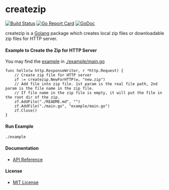 # createzip

[![Build Status](https://travis-ci.org/northbright/createzip.svg?branch=master)](https://travis-ci.org/northbright/createzip)
[![Go Report Card](https://goreportcard.com/badge/github.com/northbright/createzip)](https://goreportcard.com/report/github.com/northbright/createzip)
[![GoDoc](https://godoc.org/github.com/northbright/createzip?status.svg)](https://godoc.org/github.com/northbright/createzip)

createzip is a [Golang](http://golang.org) package which creates local zip files or downloadable zip files for HTTP server.

#### Example to Create the Zip for HTTP Server  

You may find the [example](./example/main.go) in [./example/main.go](./example/main.go)

    func hello(w http.ResponseWriter, r *http.Request) {
        // Create zip file for HTTP server
        zf := createzip.NewForHTTP(w, "new.zip")
        // Add file into zip file. 1st param is the real file path, 2nd param is the file name in the zip file.
        // If file name in the zip file is empty, it will put the file in the root dir of the zip.
        zf.AddFile("./README.md", "")
        zf.AddFile("./main.go", "example/main.go")
        zf.Close()
    }

#### Run Example

`./example`


#### Documentation
* [API Reference](http://godoc.org/github.com/northbright/createzip)

#### License
* [MIT License](./LICENSE)
